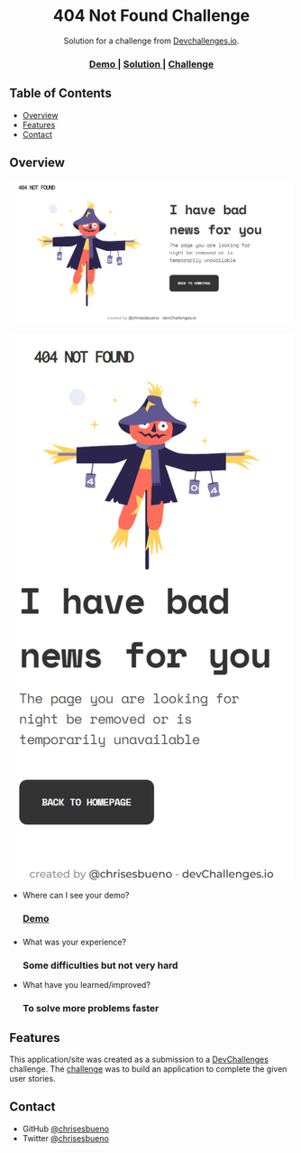 <!-- Please update value in the {}  -->

<h1 align="center">404 Not Found Challenge</h1>

<div align="center">
   Solution for a challenge from  <a href="http://devchallenges.io">Devchallenges.io</a>.
</div>

<div align="center">
  <h3>
    <a href="https://chrisesbueno.github.io/404-not-found-challenge/">
      Demo
    </a>
    <span> | </span>
    <a href="https://github.com/Chrisesbueno/404-not-found-challenge">
      Solution
    </a>
    <span> | </span>
    <a href="https://devchallenges.io/challenges/wBunSb7FPrIepJZAg0sY">
      Challenge
    </a>
  </h3>
</div>

<!-- TABLE OF CONTENTS -->

## Table of Contents

- [Overview](#overview)
- [Features](#features)
- [Contact](#contact)

<!-- OVERVIEW -->

## Overview

![screenshot](https://raw.githubusercontent.com/Chrisesbueno/404-not-found-challenge/main/DesktopVersion.png)

![screenshot](https://raw.githubusercontent.com/Chrisesbueno/404-not-found-challenge/main/MobileVersion.png)

- Where can I see your demo?
    <h3><a href="https://chrisesbueno.github.io/404-not-found-challenge/"> Demo </a><h3>
- What was your experience?
  <h3> Some difficulties but not very hard </h3>
- What have you learned/improved?
  <h3> To solve more problems faster </h3>

## Features

<!-- List the features of your application or follow the template. Don't share the figma file here :) -->

This application/site was created as a submission to a [DevChallenges](https://devchallenges.io/challenges) challenge. The [challenge](https://devchallenges.io/challenges/wBunSb7FPrIepJZAg0sY) was to build an application to complete the given user stories.

## Contact

- GitHub [@chrisesbueno](https://github.com/chrisesbueno)
- Twitter [@chrisesbueno](https://twitter.com/chrisesbueno)
